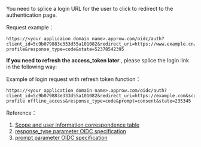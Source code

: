 <IntegrationDetailCard title="Splicing the login authorization link">

You need to splice a login URL for the user to click to redirect to the authentication page.

<ApiMethodSpec method="get" host="https://<your application domain name>.approw.com" path="/oidc/auth" summary="Splice a link and allow the end user to access it in the browser to initiate an OIDC authorization login request." description="Initiating authorization requires splicing a URL for authorization and letting end-users access it in a browser. The specific parameters are as follows:">

<template slot="queryParams">

<ApiMethodParam name="client_id" type="string" required description="Applicaion ID" />

<ApiMethodParam name="redirect_uri" type="string" required>

Callback URL. After the user is successfully authenticated by the OP, the OP will send the authorization code to this address in the form of a URL query. This value **must** appear in the **callback URL** of the console configuration, otherwise the OP is not allowed to call back to this address.

</ApiMethodParam>

<ApiMethodParam name="scope" type="string" required>

The requested permission must include **openid**. If you need to **get your phone number** and **email**, you need to include phone email; if you need refresh_token, you need to include offline_access. Please separate multiple scopes with **spaces**. The decoded content of **id_token** will contain fields related to user information corresponding to these scopes.

</ApiMethodParam>

<ApiMethodParam name="response_type" type="string" required description="Return type, fill in code. It means that the OP will return the authorization code after the login is successful." />

<ApiMethodParam name="state" type="string" required description="A random string used to prevent CSRF attacks. If the state value in the response is different from the state value set before the request is sent, it means that it is under attack." />

<ApiMethodParam name="prompt" type="string">

Can be none, login, consent or select_account, which specifies the interaction mode between OP and End-User，**If need refresh_token**，**must consent**。

</ApiMethodParam>

</template>

</ApiMethodSpec>

Request example：

```
https://<your applicaion domain name>.approw.com/oidc/auth?client_id=5c9b079883e333d55a101082&redirect_uri=https://www.example.cn/example&scope=openid profile&response_type=code&state=52378542395
```

**If you need to refresh the access_token later** , please splice the login link in the following way:

Example of login request with refresh token function：

```
https://<your application domain name>.approw.com/oidc/auth?client_id=5c9b079883e333d55a101082&redirect_uri=https://example.com&scope=openid profile offline_access&response_type=code&prompt=consent&state=235345
```

Reference：

1. [Scope and user information correspondence table](/concepts/oidc-common-questions.md#information-stored-in-socpe)
2. [response_type parameter OIDC specification](https://openid.net/specs/openid-connect-core-1_0.html#AuthRequest)
3. [prompt parameter OIDC specification](https://openid.net/specs/openid-connect-core-1_0.html#AuthRequest)

</IntegrationDetailCard>
